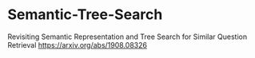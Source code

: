 # Semantic-Tree-Search
Revisiting Semantic Representation and Tree Search for Similar Question Retrieval https://arxiv.org/abs/1908.08326

